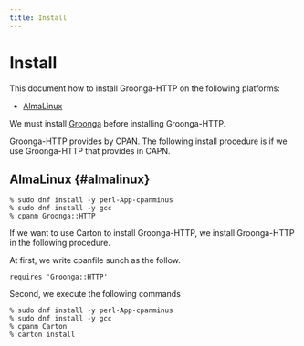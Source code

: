 ```yaml
---
title: Install
---
```


# Install

This document how to install Groonga-HTTP on the following platforms:

  * [AlmaLinux](#almalinux)

We must install [Groonga][groonga] before installing Groonga-HTTP.

Groonga-HTTP provides by CPAN.
The following install procedure is if we use Groonga-HTTP that provides in CAPN.

## AlmaLinux {#almalinux}

```console
% sudo dnf install -y perl-App-cpanminus
% sudo dnf install -y gcc
% cpanm Groonga::HTTP
```

If we want to use Carton to install Groonga-HTTP, we install Groonga-HTTP in the following procedure.

At first, we write cpanfile sunch as the follow.

```
requires 'Groonga::HTTP'
```

Second, we execute the following commands

```console
% sudo dnf install -y perl-App-cpanminus
% sudo dnf install -y gcc
% cpanm Carton
% carton install
```

[Groonga]:https://groonga.org/
